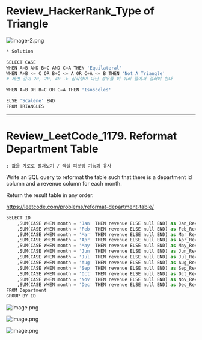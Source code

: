 # Review_HackerRank_Type of Triangle

![image-2.png](attachment:image-2.png)


```python
* Solution

SELECT CASE
WHEN A=B AND B=C AND C=A THEN 'Equilateral'
WHEN A+B <= C OR B+C <= A OR C+A <= B THEN 'Not A Triangle' 
# 세변 길이 20, 20, 40 -> 삼각형이 아닌 경우를 이 쿼리 줄에서 걸러야 한다

WHEN A=B OR B=C OR C=A THEN 'Isosceles'

ELSE 'Scalene' END
FROM TRIANGLES
```


---------------------

# Review_LeetCode_1179. Reformat Department Table
    : 값을 가로로 펼쳐보기 / 엑셀 피봇팅 기능과 유사

Write an SQL query to reformat the table such that there is a department id column and a revenue column for each month.

Return the result table in any order.

https://leetcode.com/problems/reformat-department-table/


```python
SELECT ID
    ,SUM(CASE WHEN month = 'Jan' THEN revenue ELSE null END) as Jan_Revenue
    ,SUM(CASE WHEN month = 'Feb' THEN revenue ELSE null END) as Feb_Revenue 
    ,SUM(CASE WHEN month = 'Mar' THEN revenue ELSE null END) as Mar_Revenue  
    ,SUM(CASE WHEN month = 'Apr' THEN revenue ELSE null END) as Apr_Revenue 
    ,SUM(CASE WHEN month = 'May' THEN revenue ELSE null END) as May_Revenue 
    ,SUM(CASE WHEN month = 'Jun' THEN revenue ELSE null END) as Jun_Revenue 
    ,SUM(CASE WHEN month = 'Jul' THEN revenue ELSE null END) as Jul_Revenue 
    ,SUM(CASE WHEN month = 'Aug' THEN revenue ELSE null END) as Aug_Revenue
    ,SUM(CASE WHEN month = 'Sep' THEN revenue ELSE null END) as Sep_Revenue
    ,SUM(CASE WHEN month = 'Oct' THEN revenue ELSE null END) as Oct_Revenue
    ,SUM(CASE WHEN month = 'Nov' THEN revenue ELSE null END) as Nov_Revenue
    ,SUM(CASE WHEN month = 'Dec' THEN revenue ELSE null END) as Dec_Revenue 
FROM Department
GROUP BY ID
```

![image.png](attachment:image.png)

![image.png](attachment:image.png)

![image.png](attachment:image.png)
